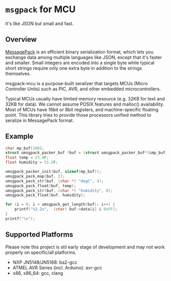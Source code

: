 `msgpack` for MCU
=================

It's like JSON but small and fast.

Overview
--------

[MessagePack](http://msgpack.org/) is an efficient binary serialization
format, which lets you exchange data among multiple languages like JSON,
except that it's faster and smaller. Small integers are encoded into a
single byte while typical short strings require only one extra byte in
addition to the strings themselves.

msgpack-mcu is a purpose-built seralizer that targets MCUs
(Micro Controller Units) such as PIC, AVR, and other embedded
microcontrollers.

Typical MCUs usually have limited memory resource (e.g. 32KB for text and 32KB for data). We cannot assume POSIX features and malloc() availability. Most of MCUs have 16bit or 8bit registers, and machine-specific floating point. This library tries to provide those processors unified method to seralize
in MessagePack format.

Example
-------
```c
char mp_buf[100];
struct umsgpack_packer_buf *buf = (struct umsgpack_packer_buf*)&mp_buf;
float temp = 23.4F;
float humidity = 51.2F;

umsgpack_packer_init(buf, sizeof(mp_buf));
umsgpack_pack_map(buf, 2);
umsgpack_pack_str(buf, (char *) "degC", 4);
umsgpack_pack_float(buf, temp);
umsgpack_pack_str(buf, (char *) "humidity", 8);
umsgpack_pack_float(buf, humidity);

for (i = 0; i < umsgpack_get_length(buf); i++) {
    printf("%2.2x",  (char) buf->data[i] & 0xFF);
}
printf("\n");
```

Supported Platforms
-------------------

Please note this project is stil early stage of development and
may not work properly on specific/all platforms.

- NXP JN5148/JN5168: ba2-gcc
- ATMEL AVR Series (incl. Arduino): avr-gcc
- x86, x86_64: gcc, clang

